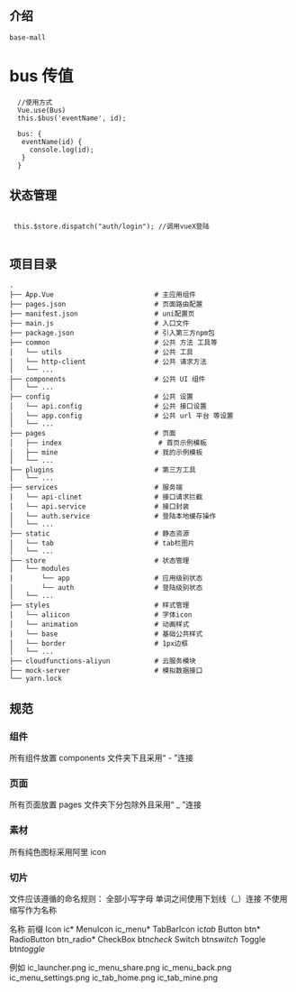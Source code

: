 ## 介绍

    base-mall

# bus 传值

```
  //使用方式
  Vue.use(Bus)
  this.$bus('eventName', id);

  bus: {
   eventName(id) {
     console.log(id);
   }
  }

```

## 状态管理

```

 this.$store.dispatch("auth/login"); //调用vueX登陆


```

## 项目目录

```
.
├── App.Vue                         # 主应用组件
├── pages.json                      # 页面路由配置
├── manifest.json                   # uni配置页
├── main.js                         # 入口文件
├── package.json                    # 引入第三方npm包
├── common                          # 公共 方法 工具等
│   └── utils                       # 公共 工具
│   └── http-client                 # 公共 请求方法
│   └── ...
├── components                      # 公共 UI 组件
│   └── ...
├── config                          # 公共 设置
│   └── api.config                  # 公共 接口设置
│   └── app.config                  # 公共 url 平台 等设置
│   └── ...
├── pages                           # 页面
│   ├── index                        # 首页示例模板
│   ├── mine                        # 我的示例模板
│   └── ...
├── plugins                         # 第三方工具
│   └── ...
├── services                        # 服务端
│   └── api-clinet                  # 接口请求拦截
│   └── api.service                 # 接口封装
│   └── auth.service                # 登陆本地缓存操作
│   └── ...
├── static                          # 静态资源
│   └── tab                         # tab栏图片
│   └── ...
├── store                           # 状态管理
│   └── modules
│       └── app                     # 应用级别状态
│       └── auth                    # 登陆级别状态
│   └── ...
├── styles                          # 样式管理
│   └── aliicon                     # 字体icon
│   └── animation                   # 动画样式
│   └── base                        # 基础公共样式
│   └── border                      # 1px边框
│   └── ...
├── cloudfunctions-aliyun           # 云服务模块
├── mock-server                     # 模拟数据接口
└── yarn.lock
```

## 规范

### 组件

所有组件放置 components 文件夹下且采用“ - ”连接

### 页面

所有页面放置 pages 文件夹下分包除外且采用“ \_ ”连接

### 素材

所有纯色图标采用阿里 icon

### 切片

文件应该遵循的命名规则：
全部小写字母
单词之间使用下划线（\_）连接
不使用缩写作为名称

名称 前缀
Icon ic*
MenuIcon ic_menu*
TabBarIcon ic*tab*
Button btn*
RadioButton btn_radio*
CheckBox btn*check*
Switch btn*switch*
Toggle btn*toggle*

例如
ic_launcher.png
ic_menu_share.png
ic_menu_back.png
ic_menu_settings.png
ic_tab_home.png
ic_tab_mine.png
